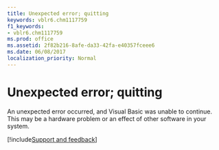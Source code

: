```yaml
---
title: Unexpected error; quitting
keywords: vblr6.chm1117759
f1_keywords:
- vblr6.chm1117759
ms.prod: office
ms.assetid: 2f82b216-8afe-da33-42fa-e40357fceee6
ms.date: 06/08/2017
localization_priority: Normal
---
```



# Unexpected error; quitting

An unexpected error occurred, and Visual Basic was unable to continue. This may be a hardware problem or an effect of other software in your system.

[!include[Support and feedback](~/includes/feedback-boilerplate.md)]